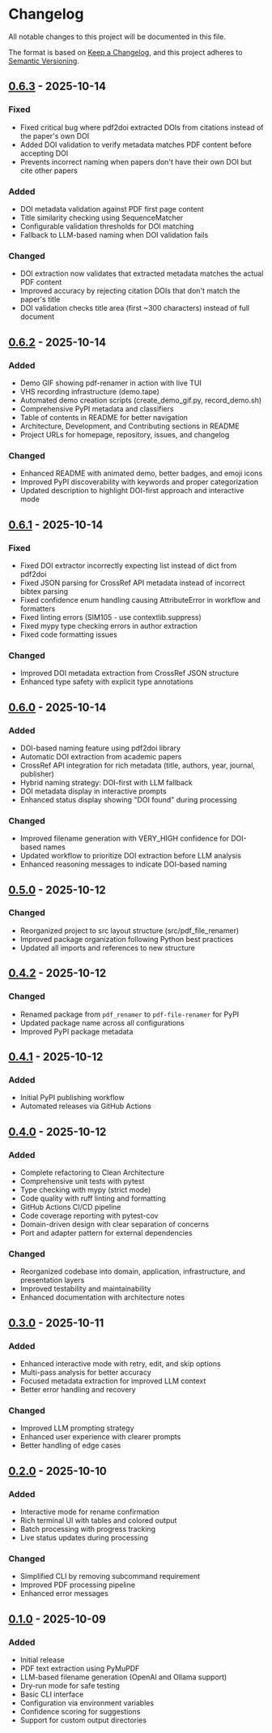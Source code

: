 # Changelog

All notable changes to this project will be documented in this file.

The format is based on [Keep a Changelog](https://keepachangelog.com/en/1.0.0/),
and this project adheres to [Semantic Versioning](https://semver.org/spec/v2.0.0.html).

## [0.6.3] - 2025-10-14

### Fixed
- Fixed critical bug where pdf2doi extracted DOIs from citations instead of the paper's own DOI
- Added DOI validation to verify metadata matches PDF content before accepting DOI
- Prevents incorrect naming when papers don't have their own DOI but cite other papers

### Added
- DOI metadata validation against PDF first page content
- Title similarity checking using SequenceMatcher
- Configurable validation thresholds for DOI matching
- Fallback to LLM-based naming when DOI validation fails

### Changed
- DOI extraction now validates that extracted metadata matches the actual PDF content
- Improved accuracy by rejecting citation DOIs that don't match the paper's title
- DOI validation checks title area (first ~300 characters) instead of full document

## [0.6.2] - 2025-10-14

### Added
- Demo GIF showing pdf-renamer in action with live TUI
- VHS recording infrastructure (demo.tape)
- Automated demo creation scripts (create_demo_gif.py, record_demo.sh)
- Comprehensive PyPI metadata and classifiers
- Table of contents in README for better navigation
- Architecture, Development, and Contributing sections in README
- Project URLs for homepage, repository, issues, and changelog

### Changed
- Enhanced README with animated demo, better badges, and emoji icons
- Improved PyPI discoverability with keywords and proper categorization
- Updated description to highlight DOI-first approach and interactive mode

## [0.6.1] - 2025-10-14

### Fixed
- Fixed DOI extractor incorrectly expecting list instead of dict from pdf2doi
- Fixed JSON parsing for CrossRef API metadata instead of incorrect bibtex parsing
- Fixed confidence enum handling causing AttributeError in workflow and formatters
- Fixed linting errors (SIM105 - use contextlib.suppress)
- Fixed mypy type checking errors in author extraction
- Fixed code formatting issues

### Changed
- Improved DOI metadata extraction from CrossRef JSON structure
- Enhanced type safety with explicit type annotations

## [0.6.0] - 2025-10-14

### Added
- DOI-based naming feature using pdf2doi library
- Automatic DOI extraction from academic papers
- CrossRef API integration for rich metadata (title, authors, year, journal, publisher)
- Hybrid naming strategy: DOI-first with LLM fallback
- DOI metadata display in interactive prompts
- Enhanced status display showing "DOI found" during processing

### Changed
- Improved filename generation with VERY_HIGH confidence for DOI-based names
- Updated workflow to prioritize DOI extraction before LLM analysis
- Enhanced reasoning messages to indicate DOI-based naming

## [0.5.0] - 2025-10-12

### Changed
- Reorganized project to src layout structure (src/pdf_file_renamer)
- Improved package organization following Python best practices
- Updated all imports and references to new structure

## [0.4.2] - 2025-10-12

### Changed
- Renamed package from `pdf_renamer` to `pdf-file-renamer` for PyPI
- Updated package name across all configurations
- Improved PyPI package metadata

## [0.4.1] - 2025-10-12

### Added
- Initial PyPI publishing workflow
- Automated releases via GitHub Actions

## [0.4.0] - 2025-10-12

### Added
- Complete refactoring to Clean Architecture
- Comprehensive unit tests with pytest
- Type checking with mypy (strict mode)
- Code quality with ruff linting and formatting
- GitHub Actions CI/CD pipeline
- Code coverage reporting with pytest-cov
- Domain-driven design with clear separation of concerns
- Port and adapter pattern for external dependencies

### Changed
- Reorganized codebase into domain, application, infrastructure, and presentation layers
- Improved testability and maintainability
- Enhanced documentation with architecture notes

## [0.3.0] - 2025-10-11

### Added
- Enhanced interactive mode with retry, edit, and skip options
- Multi-pass analysis for better accuracy
- Focused metadata extraction for improved LLM context
- Better error handling and recovery

### Changed
- Improved LLM prompting strategy
- Enhanced user experience with clearer prompts
- Better handling of edge cases

## [0.2.0] - 2025-10-10

### Added
- Interactive mode for rename confirmation
- Rich terminal UI with tables and colored output
- Batch processing with progress tracking
- Live status updates during processing

### Changed
- Simplified CLI by removing subcommand requirement
- Improved PDF processing pipeline
- Enhanced error messages

## [0.1.0] - 2025-10-09

### Added
- Initial release
- PDF text extraction using PyMuPDF
- LLM-based filename generation (OpenAI and Ollama support)
- Dry-run mode for safe testing
- Basic CLI interface
- Configuration via environment variables
- Confidence scoring for suggestions
- Support for custom output directories

[0.6.3]: https://github.com/nostoslabs/pdf-renamer/compare/v0.6.2...v0.6.3
[0.6.2]: https://github.com/nostoslabs/pdf-renamer/compare/v0.6.1...v0.6.2
[0.6.1]: https://github.com/nostoslabs/pdf-renamer/compare/v0.6.0...v0.6.1
[0.6.0]: https://github.com/nostoslabs/pdf-renamer/compare/v0.5.0...v0.6.0
[0.5.0]: https://github.com/nostoslabs/pdf-renamer/compare/v0.4.2...v0.5.0
[0.4.2]: https://github.com/nostoslabs/pdf-renamer/compare/v0.4.1...v0.4.2
[0.4.1]: https://github.com/nostoslabs/pdf-renamer/compare/v0.4.0...v0.4.1
[0.4.0]: https://github.com/nostoslabs/pdf-renamer/compare/v0.3.0...v0.4.0
[0.3.0]: https://github.com/nostoslabs/pdf-renamer/compare/v0.2.0...v0.3.0
[0.2.0]: https://github.com/nostoslabs/pdf-renamer/compare/v0.1.0...v0.2.0
[0.1.0]: https://github.com/nostoslabs/pdf-renamer/releases/tag/v0.1.0
